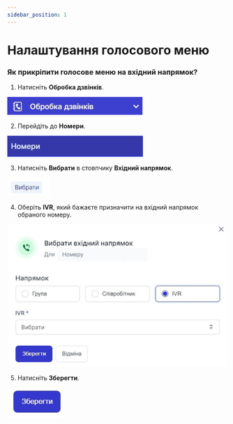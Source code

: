 ```yaml
---
sidebar_position: 1
---
```


# Налаштування голосового меню

### Як прикріпити голосове меню на вхідний напрямок?
1.	Натисніть **Обробка дзвінків**.

 ![](../img/call-processing/create-ivr/Рисунок34.png)

2.	Перейдіть до **Номери**.
 
 ![](../img/call-processing/create-ivr/Рисунок35.png)

3.	Натисніть **Вибрати** в стовпчику **Вхідний напрямок**.
 
 ![](../img/call-processing/create-ivr/Рисунок36.png)
 
4.	Оберіть **IVR**, який бажаєте призначити на вхідний напрямок обраного номеру.
 
 ![](../img/call-processing/create-ivr/Рисунок37.png)
 
5.	Натисніть **Зберегти**.
 
 ![](../img/call-processing/create-ivr/Рисунок38.png)
